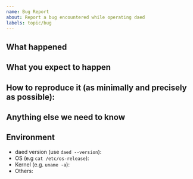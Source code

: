 ```yaml
---
name: Bug Report
about: Report a bug encountered while operating daed
labels: topic/bug
---
```


<!--
Please use this template while reporting a bug and provide as much info as possible. Not doing so may result in your bug not being addressed in a timely manner. Thanks!
-->

## What happened

## What you expect to happen

## How to reproduce it (as minimally and precisely as possible):

## Anything else we need to know

## Environment

- daed version (use `daed --version`):
- OS (e.g `cat /etc/os-release`):
- Kernel (e.g. `uname -a`):
- Others:
